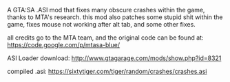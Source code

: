 A GTA:SA .ASI mod that fixes many obscure crashes within the game, thanks to MTA's research. this mod also patches some stupid shit within the game, fixes mouse not working after alt tab, and some other fixes. 

all credits go to the MTA team, and the original code can be found at: https://code.google.com/p/mtasa-blue/

ASI Loader download: http://www.gtagarage.com/mods/show.php?id=8321

compiled .asi: https://sixtytiger.com/tiger/random/crashes/crashes.asi
